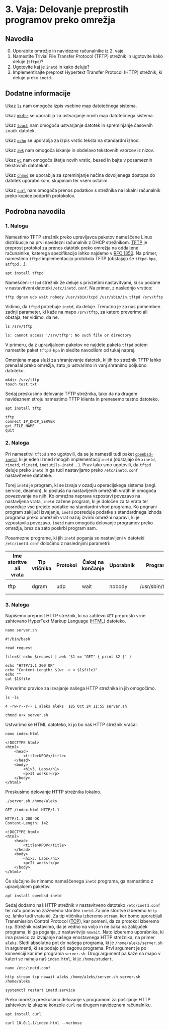 # 3. Vaja: Delovanje preprostih programov preko omrežja

## Navodila

0. Uporabite omrežje in navidezne računalnike iz 2. vaje. 
1. Namestite Trivial File Transfer Protocol (TFTP) strežnik in ugotovite kako deluje (`tftpd`)?
2. Ugotovite kaj je `inetd` in kako deluje?
3. Implementirajte preprost Hypertext Transfer Protocol (HTTP) strežnik, ki deluje preko `inetd`.

## Dodatne informacije

Ukaz [`ls`](https://linux.die.net/man/1/ls) nam omogoča izpis vsebine map datotečnega sistema.

Ukaz [`mkdir`](https://linux.die.net/man/1/mkdir) se uporablja za ustvarjanje novih map datotečnega sistema.

Ukaz [`touch`](https://linux.die.net/man/1/touch) nam omogoča ustvarjanje datotek in spreminjanje časovnih značk datotek.

Ukaz [`echo`](https://linux.die.net/man/1/echo) se uporablja za izpis vrstic teksta na standardni izhod.

Ukaz [`awk`](https://linux.die.net/man/1/awk) nam omogoča iskanje in obdelavo tekstovnih vzorcev iz nizov.

Ukaz [`wc`](https://linux.die.net/man/1/wc) nam omogoča štetje novih vrstic, besed in bajte v posameznih tekstovnih datotekah.

Ukaz [`chmod`](https://linux.die.net/man/1/chmod) se uporablja za spreminjanje načina dovoljenega dostopa do datotek uporabnikom, skupinam ter vsem ostalim.

Ukaz [`curl`](https://linux.die.net/man/1/curl) nam omogoča prenos podatkov s strežnika na lokalni računalnik preko kopice podprtih protokolov.

## Podrobna navodila

### 1. Naloga

Namestimo TFTP strežnik preko upravljavca paketov nameščene Linux distribucije na prvi navidezni računalnik z DHCP strežnikom. [TFTP](https://en.wikipedia.org/wiki/Trivial_File_Transfer_Protocol) je preprost protokol za prenos datotek preko omrežja na oddaljene računalnike, katerega specifikacijo lahko najdemo v [RFC 1350](https://www.rfc-editor.org/rfc/rfc1350). Na primer, namestimo `tftpd` implementacijo protokola TFTP (obstajajo še `tftpd-hpa`, `atftpd` ...).

    apt install tftpd

Nameščeni `tftpd` strežnik že deluje s privzetimi nastavitvami, ki so podane v nastavitveni datoteki `/etc/inetd.conf`. Na primer, z naslednjo vrstico:

    tftp dgram udp wait nobody /usr/sbin/tcpd /usr/sbin/in.tftpd /srv/tftp

Vidimo, da `tftpd` potrebuje `inetd`, da deluje. Trenutno je za nas pomemben zadnji parameter, ki kaže na mapo `/srv/tftp`, za katero preverimo ali obstaja, ter vidimo, da ne.

    ls /srv/tftp
    
    ls: cannot access '/srv/tftp': No such file or directory

V primeru, da z upravljalcem paketov ne najdete paketa `tftpd` potem namestite paket `tftpd-hpa` in sledite navodilom od tukaj naprej.

Omenjena mapa služi za shranjevanje datotek, ki jih bo strežnik TFTP lahko prenašal preko omrežja, zato jo ustvarimo in vanj shranimo poljubno datoteko.

    mkdir /srv/tftp
    touch test.txt

Sedaj preskusimo delovanje TFTP strežnika, tako da na drugem navideznem stroju namestimo TFTP klienta in prenesemo testno datoteko.

    apt install tftp

    tftp
    connect IP_DHCP_SERVER
    get FILE_NAME
    quit

### 2. Naloga

Pri namestitvi `tftpd` smo ugotovili, da se je namestil tudi paket [`openbsd-inetd`](https://man.openbsd.org/inetd), ki je eden izmed mnogih implementacij `inetd` (obstajajo še `xinetd`, `rinetd`, `rlinetd`, `inetutils-inetd` ...).  Prav tako smo ugotovili, da `tftpd` deluje preko `inetd` in ga tudi nastavljamo preko `/etc/inetd.conf` nastavitvene datoteke.

Torej `inetd` je program, ki se izvaja v ozadju operacijskega sistema (angl. service, deamon), ki posluša na nastavljenih omrežnih vratih in omogoča povezovanje na njih. Ko omrežna naprava vzpostavi povezavo na nastavljena vrata, `inetd` zažene program, ki je določen za ta vrata ter posreduje vse prejete podatke na standardni vhod programa. Ko pognani program zaključi izvajanje, `inetd` posreduje podatke s standardnega izhoda programa preko omrežnih vrat nazaj izvirni omrežni napravi, ki je vzpostavila povezavo. `inetd` nam omogoča delovanje programov preko omrežja, brez da zato poskrbi program sam.

Posamezne programe, ki jih `inetd` poganja so nastavljeni v datoteki `/etc/inetd.conf` določimo z naslednjimi parametri:

| Ime storitve ali vrata | Tip vtičnika | Protokol | Čakaj na končanje | Uporabnik | Program        | Argumenti                    |
|------------------------|--------------|----------|-------------------|-----------|----------------|------------------------------|
| tftp                   | dgram        | udp      | wait              | nobody    | /usr/sbin/tcpd | /usr/sbin/in.tftpd /srv/tftp |

### 3. Naloga

Napišemo preprost HTTP strežnik, ki na zahtevo `GET` preprosto vrne zahtevano HyperText Markup Language ([HTML](https://en.wikipedia.org/wiki/HTML)) datoteko.

    nano server.sh

    #!/bin/bash

    read request

    file=$( echo $request | awk '$1 == "GET" { print $2 }' )

    echo "HTTP/1.1 200 OK"
    echo "Content-Length: $(wc -c < $1$file)"
    echo ""
    cat $1$file

Preverimo pravice za izvajanje našega HTTP strežnika in jih omogočimo.

    ls -ls

    4 -rw-r--r-- 1 aleks aleks  185 Oct 24 11:55 server.sh

    chmod u+x server.sh

Ustvarimo še HTML datoteko, ki jo bo naš HTTP strežnik vračal.

    nano index.html

    <!DOCTYPE html>
    <html>
        <head>
            <title>KPOV</title>
        </head>
        <body>
            <h1>3. Labs</h1>
            <p>It works!</p>
        </body>
    </html>

Preskusimo delovanje HTTP strežnika lokalno.

    ./server.sh /home/aleks

    GET /index.html HTTP/1.1

    HTTP/1.1 200 OK
    Content-Length: 142

    <!DOCTYPE html>
    <html>
        <head>
            <title>KPOV</title>
        </head>
        <body>
            <h1>3. Labs</h1>
            <p>It works!</p>
        </body>
    </html>

Če slučajno še nimamo nameščenega `inetd` programa, ga namestimo z upravljalcem paketov.

    apt install openbsd-inetd

Sedaj dodamo naš HTTP strežnik v nastavitveno datoteko `/etc/inetd.conf` ter nato ponovno zaženemo storitev `inetd`. Za ime storitve izberemo `http` oz. lahko tudi vrata `80`. Za tip vtičnika izberemo `stream`, ker bomo uporabljali Transmission Control Protocol ([TCP](https://en.wikipedia.org/wiki/Transmission_Control_Protocol)), kar pomeni, da za protokol izberemo `tcp`. Strežnik nastavimo, da je vedno na voljo in ne čaka na zaključek programa, ki ga poganja, z nastavitvijo `nowait`. Nato izberemo uporabnika, ki ima pravico za izvajanje našega enostavnega HTTP strežnika, na primer `aleks`. Sledi absolutna pot do našega programa, ki je `/home/aleks/server.sh` in argumenti, ki se podajo pri zagonu programa. Prvi argument je po konvenciji kar ime programa `server.sh`. Drugi argument pa kaže na mapo v kateri se nahaja naš `index.html`, ki je `/home/student`.

    nano /etc/inetd.conf

    http stream tcp	nowait aleks /home/aleks/server.sh server.sh /home/aleks

    systemctl restart inetd.service

Preko omrežja preskusimo delovanje s programom za pošiljanje HTTP zahtevkov iz ukazne konzole `curl` na drugem navideznem računalniku.

    apt install curl

    curl 10.0.1.1/index.html --verbose